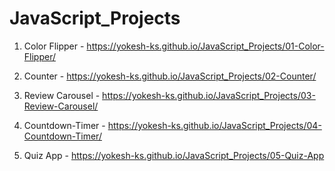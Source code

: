# JavaScript_Projects

1. Color Flipper - https://yokesh-ks.github.io/JavaScript_Projects/01-Color-Flipper/

2. Counter - https://yokesh-ks.github.io/JavaScript_Projects/02-Counter/

3. Review Carousel - https://yokesh-ks.github.io/JavaScript_Projects/03-Review-Carousel/

4. Countdown-Timer - https://yokesh-ks.github.io/JavaScript_Projects/04-Countdown-Timer/

5. Quiz App - https://yokesh-ks.github.io/JavaScript_Projects/05-Quiz-App
